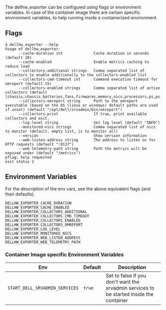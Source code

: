 The dellhw_exporter can be configured using flags or environment variables.
In case of the container image there are certain specific environment variables, to help running inside a containerized environment.

## Flags

```console
$ dellhw_exporter --help
Usage of dellhw_exporter:
      --cache-duration int              Cache duration in seconds (default 20)
      --cache-enabled                   Enable metrics caching to reduce load
      --collectors-additional strings   Comma separated list of collectors to enable additionally to the collectors-enabled list
      --collectors-cmd-timeout int      Command execution timeout for omreport (default 15)
      --collectors-enabled strings      Comma separated list of active collectors (default [chassis,chassis_batteries,fans,firmwares,memory,nics,processors,ps,ps_amps_sysboard_pwr,storage_battery,storage_controller,storage_enclosure,storage_pdisk,storage_vdisk,system,temps,version,volts])
      --collectors-omreport string      Path to the omreport executable (based on the OS (linux or windows) default paths are used if unset) (default "/opt/dell/srvadmin/bin/omreport")
      --collectors-print                If true, print available collectors and exit.
      --log-level string                Set log level (default "INFO")
      --monitored-nics strings          Comma separated list of nics to monitor (default, empty list, is to monitor all)
      --version                         Show version information
      --web-listen-address string       The address to listen on for HTTP requests (default ":9137")
      --web-telemetry-path string       Path the metrics will be exposed under (default "/metrics")
pflag: help requested
exit status 2
```

## Environment Variables

For the description of the env vars, see the above equivalent flags (and their defaults).

```console
DELLHW_EXPORTER_CACHE_DURATION
DELLHW_EXPORTER_CACHE_ENABLED
DELLHW_EXPORTER_COLLECTORS_ADDITIONAL
DELLHW_EXPORTER_COLLECTORS_CMD_TIMEOUT
DELLHW_EXPORTER_COLLECTORS_ENABLED
DELLHW_EXPORTER_COLLECTORS_OMREPORT
DELLHW_EXPORTER_LOG_LEVEL
DELLHW_EXPORTER_MONITORED_NICS
DELLHW_EXPORTER_WEB_LISTEN_ADDRESS
DELLHW_EXPORTER_WEB_TELEMETRY_PATH
```

### Container Image specific Environment Variables

| Env                            | Default | Description                                                                             |
| ------------------------------ | ------- | --------------------------------------------------------------------------------------- |
| `START_DELL_SRVADMIN_SERVICES` | `true`  | Set to false if you don't want the srvadmin services to be started inside the container |


